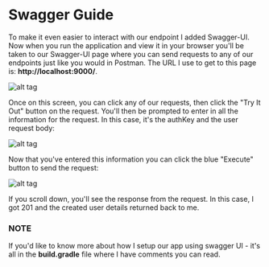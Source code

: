 # Swagger Guide

To make it even easier to interact with our endpoint I added Swagger-UI. Now when you run the application and view it in your browser you'll be taken to our Swagger-UI page where you can send requests to any of our endpoints just like you would in Postman. The URL I use to get to this page is: **http://localhost:9000/**.

![alt tag](./docs/imgs/swagger-ui.JPG)

Once on this screen, you can click any of our requests, then click the "Try It Out" button on the request. You'll then be prompted to enter in all the information for the request. In this case, it's the authKey and the user request body:

![alt tag](./docs/imgs/swagger-register-user-request.JPG)

Now that you've entered this information you can click the blue "Execute" button to send the request:

![alt tag](./docs/imgs/swagger-register-user-response.JPG)

If you scroll down, you'll see the response from the request. In this case, I got 201 and the created user details returned back to me.

### NOTE

If you'd like to know more about how I setup our app using swagger UI - it's all in the **build.gradle** file where I have comments you can read. 
